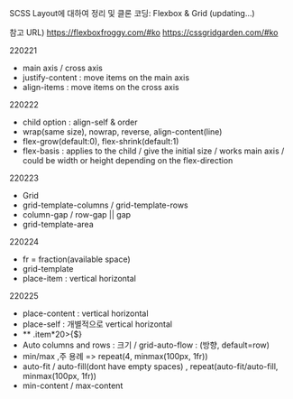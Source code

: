 SCSS Layout에 대하여 정리 및 클론 코딩: Flexbox & Grid (updating...)

참고 URL)
https://flexboxfroggy.com/#ko
https://cssgridgarden.com/#ko

220221
- main axis / cross axis
- justify-content : move items on the main axis
- align-items : move items on the cross axis

220222
- child option : align-self & order 
- wrap(same size), nowrap, reverse, align-content(line)
- flex-grow(default:0), flex-shrink(default:1)
- flex-basis : applies to the child / give the initial size / works main axis / could be width or height depending on the flex-direction

220223
- Grid 
- grid-template-columns / grid-template-rows
- column-gap / row-gap  || gap 
- grid-template-area

220224
- fr = fraction(available space)
- grid-template 
- place-item  : vertical horizontal

220225
- place-content : vertical horizontal
- place-self : 개별적으로 vertical horizontal
- ** .item*20>{$}
- Auto columns and rows : 크기 / grid-auto-flow : (방향, default=row)
- min/max ,주 용례 => repeat(4, minmax(100px, 1fr))
- auto-fit / auto-fill(dont have empty spaces) , repeat(auto-fit/auto-fill, minmax(100px, 1fr))
- min-content / max-content